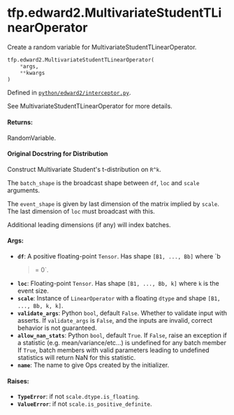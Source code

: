 <div itemscope itemtype="http://developers.google.com/ReferenceObject">
<meta itemprop="name" content="tfp.edward2.MultivariateStudentTLinearOperator" />
<meta itemprop="path" content="Stable" />
</div>

# tfp.edward2.MultivariateStudentTLinearOperator

Create a random variable for MultivariateStudentTLinearOperator.

``` python
tfp.edward2.MultivariateStudentTLinearOperator(
    *args,
    **kwargs
)
```



Defined in [`python/edward2/interceptor.py`](https://github.com/tensorflow/probability/tree/master/tensorflow_probability/python/edward2/interceptor.py).

<!-- Placeholder for "Used in" -->

See MultivariateStudentTLinearOperator for more details.

#### Returns:

  RandomVariable.

#### Original Docstring for Distribution

Construct Multivariate Student's t-distribution on `R^k`.

The `batch_shape` is the broadcast shape between `df`, `loc` and `scale`
arguments.

The `event_shape` is given by last dimension of the matrix implied by
`scale`. The last dimension of `loc` must broadcast with this.

Additional leading dimensions (if any) will index batches.


#### Args:

* <b>`df`</b>: A positive floating-point `Tensor`. Has shape `[B1, ..., Bb]` where `b
    >= 0`.
* <b>`loc`</b>: Floating-point `Tensor`. Has shape `[B1, ..., Bb, k]` where `k` is
    the event size.
* <b>`scale`</b>: Instance of `LinearOperator` with a floating `dtype` and shape
    `[B1, ..., Bb, k, k]`.
* <b>`validate_args`</b>: Python `bool`, default `False`. Whether to validate input
    with asserts. If `validate_args` is `False`, and the inputs are invalid,
    correct behavior is not guaranteed.
* <b>`allow_nan_stats`</b>: Python `bool`, default `True`. If `False`, raise an
    exception if a statistic (e.g. mean/variance/etc...) is undefined for
    any batch member If `True`, batch members with valid parameters leading
    to undefined statistics will return NaN for this statistic.
* <b>`name`</b>: The name to give Ops created by the initializer.


#### Raises:

* <b>`TypeError`</b>: if not `scale.dtype.is_floating`.
* <b>`ValueError`</b>: if not `scale.is_positive_definite`.
